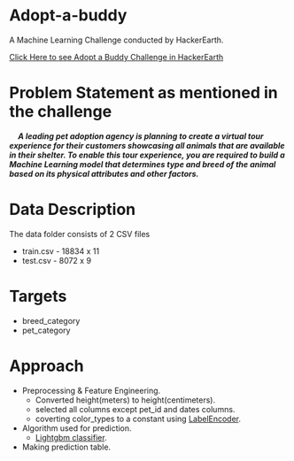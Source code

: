# Adopt-a-buddy

A Machine Learning Challenge conducted by HackerEarth.   

[Click Here to see Adopt a Buddy Challenge in HackerEarth](https://www.hackerearth.com/challenges/competitive/hackerearth-machine-learning-challenge-pet-adoption/problems/  "Adopt a Buddy Challenge")

# Problem Statement as mentioned in the challenge
&nbsp; &nbsp; ***A leading pet adoption agency is planning to create a virtual tour experience for their customers showcasing all animals that are available in their shelter. To enable this tour experience, you are required to build a Machine Learning model that determines type and breed of the animal based on its physical attributes and other factors.***

# Data Description
The data folder consists of 2 CSV files
- train.csv - 18834 x 11
- test.csv - 8072 x 9

# Targets
* breed_category
* pet_category

# Approach
* Preprocessing & Feature Engineering.
  - Converted height(meters) to height(centimeters).
  - selected all columns except pet_id and dates columns.
  - coverting color_types to a constant using [LabelEncoder](https://scikit-learn.org/stable/modules/generated/sklearn.preprocessing.LabelEncoder.html#sklearn-preprocessing-labelencoder).
* Algorithm used for prediction.
  - [Lightgbm classifier](https://lightgbm.readthedocs.io/en/latest/pythonapi/lightgbm.LGBMClassifier.html).
* Making prediction table.
